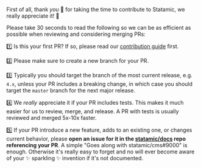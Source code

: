 First of all, thank _you_ 🫵 for taking the time to contribute to Statamic, we really appreciate it! 💜

Please take 30 seconds to read the following so we can be as efficient as possible when reviewing and considering merging PRs:

1️⃣ Is this your first PR? If so, please read our [contribution guide](https://statamic.dev/contribution-guide) first.

2️⃣ Please make sure to create a new branch for your PR.

3️⃣ Typically you should target the branch of the most current release, e.g. `4.x`, unless your PR includes a breaking change, in which case you should target the `master` branch for the next major release.

4️⃣ We _really_ appreciate it if your PR includes tests. This makes it much easier for us to review, merge, and release. A PR with tests is usually reviewed and merged 5x-10x faster.

5️⃣ If your PR introduce a new feature, adds to an existing one, or changes current behavior, please **open an issue for it in the [statamic/docs](https://github.com/statamic/docs/issues) repo referencing your PR**. A simple "Goes along with statamic/cms#9000" is enough. Otherwise it's really easy to forget and no will ever become aware of your ✨ sparkling ✨ invention if it's not documented.
